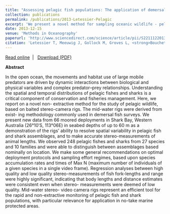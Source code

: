 ```yaml
---
title: "Assessing pelagic fish populations: The application of demersal techniques to the mid-water environment."
collection: publications
permalink: /publications/2013-Letessier-Pelagic
excerpt: 'We present a novel method for sampling oceanic wildlife - pelagic stereo-BRUVS (baited remote underwater video systems) and describe the results of field tests conducted in Shark Bay, Western Australia.'
date: 2013-12-15  
venue: 'Methods in Oceanography'
paperurl: 'http://www.sciencedirect.com/science/article/pii/S2211122013000479'
citation: 'Letessier T, Meeuwig J, Gollock M, Groves L, <strong>Bouchet P,</strong> Chapuis L, Vianna G, Kemp K, Koldewey H, Meeuwig J. 2013. Assessing pelagic fish populations: The application of demersal techniques to the mid-water environment. <em>Methods in Oceanography</em>, 8: 41-55.'
---
```

<i class="fa fa-link" aria-hidden="true"></i> <a href="http://www.sciencedirect.com/science/article/pii/S2211122013000479"> Read online</a> &nbsp;<span>&#124;</span> &nbsp;<i class="fa fa-file-pdf-o" aria-hidden="true"></i> <a href="http://phbouchet.github.io/files/Letessier-2013-AssessingPelagic.pdf">  Download (PDF)</a>

<strong>Abstract</strong>

In the open ocean, the movements and habitat use of large mobile predators are driven by dynamic interactions between biological and physical variables and complex predator–prey relationships. Understanding the spatial and temporal distributions of pelagic fishes and sharks is a critical component of conservation and fisheries management. Here, we report on a novel non- extractive method for the study of pelagic wildlife, based on baited stereo-camera rigs. The mid-water rigs were derived from exist- ing methodology commonly used in demersal fish surveys. We present new data from 66 moored deployments in Shark Bay, Western Australia (26°10′S, 113°06E) in seabed depths of up to 60 m as a demonstration of the rigs’ ability to resolve spatial variability in pelagic fish and shark assemblages, and to make accurate stereo-measurements of animal lengths. We observed 248 pelagic fishes and sharks from 27 species and 10 families and were able to distinguish between assemblages based nominally on location. We make some general recommendations on optimal deployment protocols and sampling effort regimes, based upon species accumulation rates and times of Max N (maximum number of individuals of a given species in a single video frame). Regression analyses between high quality and low quality stereo-measurements of fish fork-lengths and range were highly significant, indicating that body lengths and distance estimates were consistent even when stereo- measurements were deemed of low quality. Mid-water stereo- video camera rigs represent an efficient tool for the rapid and non-extractive monitoring of pelagic fish and shark populations, with particular relevance for application in no-take marine protected areas.
